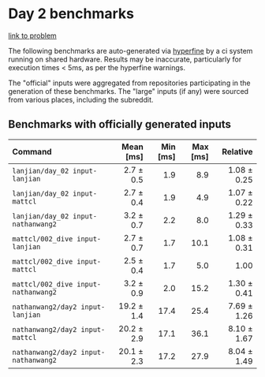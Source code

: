# Day 2 benchmarks

[link to problem](http://adventofcode.com/2021/day/2)

The following benchmarks are auto-generated via [hyperfine](https://github.com/sharkdp/hyperfine) by a ci system running on shared hardware. Results may be inaccurate, particularly for execution times < 5ms, as per the hyperfine warnings.

The "official" inputs were aggregated from repositories participating in the generation of these benchmarks. The "large" inputs (if any) were sourced from various places, including the subreddit.

## Benchmarks with officially generated inputs
| Command | Mean [ms] | Min [ms] | Max [ms] | Relative |
|:---|---:|---:|---:|---:|
| `lanjian/day_02 input-lanjian` | 2.7 ± 0.5 | 1.9 | 8.9 | 1.08 ± 0.25 |
| `lanjian/day_02 input-mattcl` | 2.7 ± 0.4 | 1.9 | 4.9 | 1.07 ± 0.22 |
| `lanjian/day_02 input-nathanwang2` | 3.2 ± 0.7 | 2.2 | 8.0 | 1.29 ± 0.33 |
| `mattcl/002_dive input-lanjian` | 2.7 ± 0.7 | 1.7 | 10.1 | 1.08 ± 0.31 |
| `mattcl/002_dive input-mattcl` | 2.5 ± 0.4 | 1.7 | 5.0 | 1.00 |
| `mattcl/002_dive input-nathanwang2` | 3.2 ± 0.9 | 2.0 | 15.2 | 1.30 ± 0.41 |
| `nathanwang2/day2 input-lanjian` | 19.2 ± 1.4 | 17.4 | 25.4 | 7.69 ± 1.26 |
| `nathanwang2/day2 input-mattcl` | 20.2 ± 2.9 | 17.1 | 36.1 | 8.10 ± 1.67 |
| `nathanwang2/day2 input-nathanwang2` | 20.1 ± 2.3 | 17.2 | 27.9 | 8.04 ± 1.49 |
